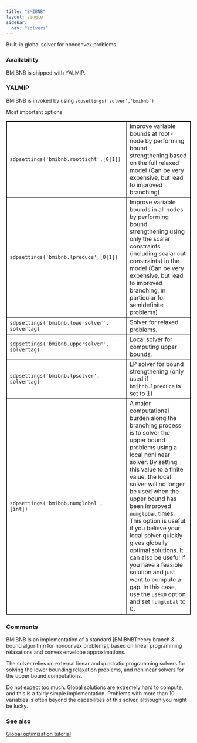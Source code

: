 ```yaml
---
title: "BMIBNB"
layout: single
sidebar:
  nav: "solvers"
---
```


Built-in global solver for nonconvex problems.

### Availability

BMIBNB is shipped with YALMIP.

### YALMIP
BMIBNB is invoked by using `sdpsettings('solver','bmibnb')`

Most important options
 <table border="1" cellspacing="1" style="border-collapse: collapse" width="100%" bordercolor="#000000" bgcolor="#FFFFFF" id="table1">
        <tr>
          <td width="310"><code>sdpsettings('bmibnb.roottight',[0|1])</code></td>
          <td>Improve variable bounds at root-node by performing bound 
			strengthening based on the full relaxed model (Can be very expensive, 
			but lead to improved branching)</td>
        </tr>
        <tr>
          <td width="310"><code>sdpsettings('bmibnb.lpreduce',[0|1])</code></td>
          <td>Improve variable bounds in all nodes by performing bound 
			strengthening using only the scalar constraints (including scalar cut 
			constraints) in the model (Can be very expensive, but lead to 
			improved branching, in particular for semidefinite problems)</td>
        </tr>
        <tr>
          <td width="310"><code>sdpsettings('bmibnb.lowersolver', solvertag)</code></td>
          <td>Solver for relaxed problems.</td>
        </tr>
        <tr>
          <td width="310"><code>sdpsettings('bmibnb.uppersolver', solvertag)</code></td>
          <td>Local solver for computing upper bounds.</td>
        </tr>
        <tr>
          <td width="310"><code>sdpsettings('bmibnb.lpsolver', solvertag)</code></td>
          <td>LP solver for bound strengthening 
			(only used if <code>bmibnb.lpreduce</code> is set to 1)</td>
        </tr>
        <tr>
          <td width="310"><code>sdpsettings('bmibnb.numglobal', [int])</code></td>
          <td>A major computational burden along the branching process is to 
			solver the upper bound problems using a local nonlinear solver. By 
			setting this value to a finite value, the local solver will no 
			longer be used when the upper bound has been improved <code>numglobal</code> times. 
			This option is useful if you believe your local solver quickly gives 
			globally optimal solutions. It can also be useful if you have a 
			feasible solution and just want to compute a gap. In this case, use 
			the <code>usex0</code> option and set <code>numglobal</code> to 0.</td>
        </tr>
        </table>


### Comments
BMIBNB is an implementation of a standard [BMIBNBTheory branch & bound algorithm for nonconvex problems], based on linear programming relaxations and convex envelope approximations.

The solver relies on external linear and quadratic programming solvers for solving the lower bounding relaxation problems, and nonlinear solvers for the upper bound computations.

Do not expect too much. Global solutions are extremely hard to compute, and this is a fairly simple implementation. Problems with more than 10 variables is often beyond the capabilities of this solver, although you might be lucky. 

### See also
[Global optimization tutorial](/yalmip/tutorials/globaloptimization)
